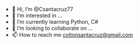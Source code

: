 - 👋 Hi, I’m @Csantacruz77
- 👀 I’m interested in ...
- 🌱 I’m currently learning Python, C#
- 💞️ I’m looking to collaborate on ...
- 📫 How to reach me coltonsantacruz@gmail.com

<!---
Csantacruz77/Csantacruz77 is a ✨ special ✨ repository because its `README.md` (this file) appears on your GitHub profile.
You can click the Preview link to take a look at your changes.
--->
